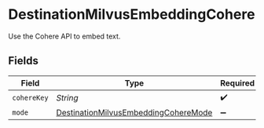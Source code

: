 # DestinationMilvusEmbeddingCohere

Use the Cohere API to embed text.


## Fields

| Field                                                                                               | Type                                                                                                | Required                                                                                            | Description                                                                                         |
| --------------------------------------------------------------------------------------------------- | --------------------------------------------------------------------------------------------------- | --------------------------------------------------------------------------------------------------- | --------------------------------------------------------------------------------------------------- |
| `cohereKey`                                                                                         | *String*                                                                                            | :heavy_check_mark:                                                                                  | N/A                                                                                                 |
| `mode`                                                                                              | [DestinationMilvusEmbeddingCohereMode](../../models/shared/DestinationMilvusEmbeddingCohereMode.md) | :heavy_minus_sign:                                                                                  | N/A                                                                                                 |